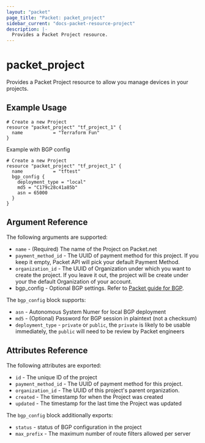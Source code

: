 ```yaml
---
layout: "packet"
page_title: "Packet: packet_project"
sidebar_current: "docs-packet-resource-project"
description: |-
  Provides a Packet Project resource.
---
```


# packet\_project

Provides a Packet Project resource to allow you manage devices
in your projects.

## Example Usage

```hcl
# Create a new Project
resource "packet_project" "tf_project_1" {
  name           = "Terraform Fun"
}
```

Example with BGP config
```hcl
# Create a new Project
resource "packet_project" "tf_project_1" {
  name           = "tftest"
  bgp_config {
    deployment_type = "local"
    md5 = "C179c28c41a85b"
    asn = 65000
  }
}
```

## Argument Reference

The following arguments are supported:

* `name` - (Required) The name of the Project on Packet.net
* `payment_method_id` - The UUID of payment method for this project. If you keep it empty, Packet API will pick your default Payment Method.
* `organization_id` - The UUID of Organization under which you want to create the project. If you leave it out, the project will be create under your the default Organization of your account.
* bgp_config - Optional BGP settings. Refer to [Packet guide for BGP](https://support.packet.com/kb/articles/bgp).

The `bgp_config` block supports:
* `asn` - Autonomous System Numer for local BGP deployment
* `md5` - (Optional) Password for BGP session in plaintext (not a checksum)
* `deployment_type` - `private` or `public`, the `private` is likely to be usable immediately, the `public` will need to be review by Packet engineers

## Attributes Reference

The following attributes are exported:

* `id` - The unique ID of the project
* `payment_method_id` - The UUID of payment method for this project.
* `organization_id` - The UUID of this project's parent organization.
* `created` - The timestamp for when the Project was created
* `updated` - The timestamp for the last time the Project was updated

The `bgp_config` block additionally exports: 
* `status` - status of BGP configuration in the project
* `max_prefix` - The maximum number of route filters allowed per server
